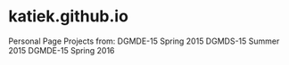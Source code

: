 # katiek.github.io
Personal Page
Projects from:
DGMDE-15 Spring 2015
DGMDS-15 Summer 2015
DGMDE-15 Spring 2016
